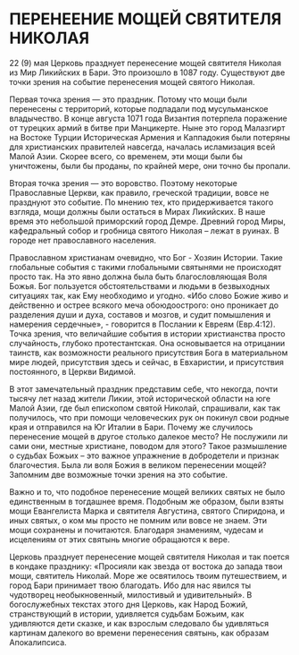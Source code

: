 # ПЕРЕНЕЕНИЕ МОЩЕЙ СВЯТИТЕЛЯ НИКОЛАЯ

22 (9) мая Церковь празднует перенесение мощей святителя Николая из Мир Ликийских в Бари. Это произошло в 1087 году. Существуют две точки зрения на событие перенесения мощей святого Николая.

Первая точка зрения — это праздник. Потому что мощи были перенесены с территорий, которые подпадали под мусульманское владычество. В конце августа 1071 года Византия потерпела поражение от турецких армий в битве при Манцикерте. Ныне это город Малазгирт на Востоке Турции Историческая Армения и Каппадокия были потеряны для христианских правителей навсегда, началась исламизация всей Малой Азии. Скорее всего, со временем, эти мощи были бы уничтожены, были бы проданы, по крайней мере, они точно бы пропали.

Вторая точка зрения — это воровство. Поэтому некоторые Православные Церкви, как правило, греческой традиции, вовсе не празднуют это событие. По мнению тех, кто придерживается такого взгляда, мощи должны были остаться в Мирах Ликийских. В наше время это небольшой приморский город Демре. Древний город Миры, кафедральный собор и гробница святого Николая – лежат в руинах. В городе нет православного населения.

Православном христианам очевидно, что Бог - Хозяин Истории. Такие глобальные события с такими глобальными святынями не происходят просто так. На это явно должна была быть благословляющая Воля Божья. Бог пользуется обстоятельствами и людьми в безвыходных ситуациях так, как Ему необходимо и угодно. «Ибо слово Божие живо и действенно и острее всякого меча обоюдоострого: оно проникает до разделения души и духа, составов и мозгов, и судит помышления и намерения сердечные», - говорится в Послании к Евреям (Евр.4:12). Точка зрения, что величайшие события в истории христианства просто случайность, глубоко протестантская. Она основывается на отрицании таинств, как возможности реального присутствия Бога в материальном мире людей, присутствия здесь и сейчас, в Евхаристии, и присутствия постоянного, в Церкви Видимой.

В этот замечательный праздник представим себе, что некогда, почти тысячу лет назад жители Ликии, этой исторической области на юге Малой Азии, где был епископом святой Николай, спрашивали, как так получилось, что при помощи человеческих рук он покинул свои родные края и отправился на Юг Италии в Бари. Почему же случилось перенесение мощей в другое столько далекое место? Не послужили ли сами они, местные христиане, поводом для этого? Такое размышление о судьбах Божьих – это важное упражнение в добродетели и признак благочестия. Была ли воля Божия в великом перенесении мощей? Запомним две возможные точки зрения на это событие.

Важно и то, что подобное перенесение мощей великих святых не было единственным в тогдашнее время. Подобным же образом, были взяты мощи Евангелиста Марка и святителя Августина, святого Спиридона, и иных святых, о ком мы просто не помним или вовсе не знаем. Эти мощи сохранены и почитаются. Благодаря знамениям, чудесам и исцелениям от этих святынь многие обращаются к вере.

Церковь празднует перенесение мощей святителя Николая и так поется в кондаке празднику: «Просияли как звезда от востока до запада твои мощи, святитель Николай. Море же освятилось твоим путешествием, и город Бари принимает твою благодать. Ибо для нас явился ты чудотворец необыкновенный, милостивый и удивительный». В богослужебных текстах этого дня Церковь, как Народ Божий, странствующий в истории, удивляется судьбам Божьим, как удивляются дети сказке, и как взрослым следовало бы удивляться картинам далекого во времени перенесения святынь, как образам Апокалипсиса.
